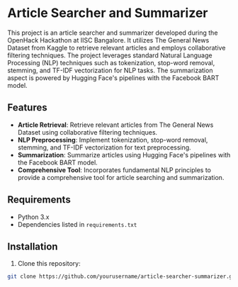 # Article Searcher and Summarizer

This project is an article searcher and summarizer developed during the OpenHack Hackathon at IISC Bangalore. It utilizes The General News Dataset from Kaggle to retrieve relevant articles and employs collaborative filtering techniques. The project leverages standard Natural Language Processing (NLP) techniques such as tokenization, stop-word removal, stemming, and TF-IDF vectorization for NLP tasks. The summarization aspect is powered by Hugging Face's pipelines with the Facebook BART model. 

## Features

- **Article Retrieval**: Retrieve relevant articles from The General News Dataset using collaborative filtering techniques.
- **NLP Preprocessing**: Implement tokenization, stop-word removal, stemming, and TF-IDF vectorization for text preprocessing.
- **Summarization**: Summarize articles using Hugging Face's pipelines with the Facebook BART model.
- **Comprehensive Tool**: Incorporates fundamental NLP principles to provide a comprehensive tool for article searching and summarization.

## Requirements

- Python 3.x
- Dependencies listed in `requirements.txt`

## Installation

1. Clone this repository:

```bash
git clone https://github.com/yourusername/article-searcher-summarizer.git
